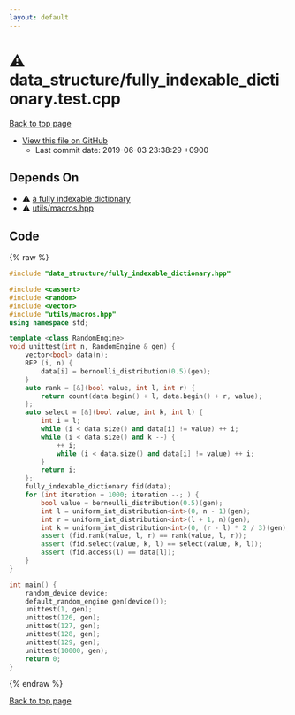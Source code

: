```yaml
---
layout: default
---
```


<!-- mathjax config similar to math.stackexchange -->
<script type="text/javascript" async
  src="https://cdnjs.cloudflare.com/ajax/libs/mathjax/2.7.5/MathJax.js?config=TeX-MML-AM_CHTML">
</script>
<script type="text/x-mathjax-config">
  MathJax.Hub.Config({
    TeX: { equationNumbers: { autoNumber: "AMS" }},
    tex2jax: {
      inlineMath: [ ['$','$'] ],
      processEscapes: true
    },
    "HTML-CSS": { matchFontHeight: false },
    displayAlign: "left",
    displayIndent: "2em"
  });
</script>

<script type="text/javascript" src="https://cdnjs.cloudflare.com/ajax/libs/jquery/3.4.1/jquery.min.js"></script>
<script src="https://cdn.jsdelivr.net/npm/jquery-balloon-js@1.1.2/jquery.balloon.min.js" integrity="sha256-ZEYs9VrgAeNuPvs15E39OsyOJaIkXEEt10fzxJ20+2I=" crossorigin="anonymous"></script>
<script type="text/javascript" src="../../assets/js/copy-button.js"></script>
<link rel="stylesheet" href="../../assets/css/copy-button.css" />


# :warning: data_structure/fully_indexable_dictionary.test.cpp
<a href="../../index.html">Back to top page</a>

* <a href="{{ site.github.repository_url }}/blob/master/data_structure/fully_indexable_dictionary.test.cpp">View this file on GitHub</a>
    - Last commit date: 2019-06-03 23:38:29 +0900




## Depends On
* :warning: <a href="../../library/data_structure/fully_indexable_dictionary.hpp.html">a fully indexable dictionary</a>
* :warning: <a href="../../library/utils/macros.hpp.html">utils/macros.hpp</a>


## Code
{% raw %}
```cpp
#include "data_structure/fully_indexable_dictionary.hpp"

#include <cassert>
#include <random>
#include <vector>
#include "utils/macros.hpp"
using namespace std;

template <class RandomEngine>
void unittest(int n, RandomEngine & gen) {
    vector<bool> data(n);
    REP (i, n) {
        data[i] = bernoulli_distribution(0.5)(gen);
    }
    auto rank = [&](bool value, int l, int r) {
        return count(data.begin() + l, data.begin() + r, value);
    };
    auto select = [&](bool value, int k, int l) {
        int i = l;
        while (i < data.size() and data[i] != value) ++ i;
        while (i < data.size() and k --) {
            ++ i;
            while (i < data.size() and data[i] != value) ++ i;
        }
        return i;
    };
    fully_indexable_dictionary fid(data);
    for (int iteration = 1000; iteration --; ) {
        bool value = bernoulli_distribution(0.5)(gen);
        int l = uniform_int_distribution<int>(0, n - 1)(gen);
        int r = uniform_int_distribution<int>(l + 1, n)(gen);
        int k = uniform_int_distribution<int>(0, (r - l) * 2 / 3)(gen);
        assert (fid.rank(value, l, r) == rank(value, l, r));
        assert (fid.select(value, k, l) == select(value, k, l));
        assert (fid.access(l) == data[l]);
    }
}

int main() {
    random_device device;
    default_random_engine gen(device());
    unittest(1, gen);
    unittest(126, gen);
    unittest(127, gen);
    unittest(128, gen);
    unittest(129, gen);
    unittest(10000, gen);
    return 0;
}

```
{% endraw %}

<a href="../../index.html">Back to top page</a>

